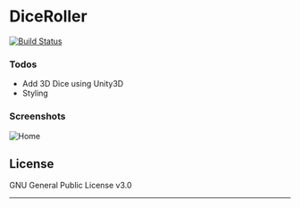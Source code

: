 # DiceRoller

[![Build Status](https://travis-ci.org/shubham8550/DiceRoller_android_app.svg?branch=master)](https://travis-ci.org/shubham8550/DiceRoller_android_app)


    
### Todos

 - Add 3D Dice using Unity3D
 - Styling

### Screenshots
![Home](http://i.ibb.co/zHbWz45/1.png)

License
----

GNU General Public License v3.0


****
